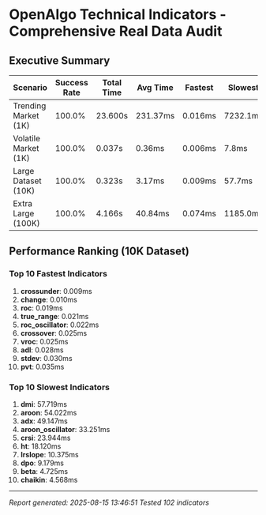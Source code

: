 # OpenAlgo Technical Indicators - Comprehensive Real Data Audit

## Executive Summary

| Scenario | Success Rate | Total Time | Avg Time | Fastest | Slowest |
|----------|--------------|------------|----------|---------|---------|
| Trending Market (1K) | 100.0% | 23.600s | 231.37ms | 0.016ms | 7232.1ms |
| Volatile Market (1K) | 100.0% | 0.037s | 0.36ms | 0.006ms | 7.8ms |
| Large Dataset (10K) | 100.0% | 0.323s | 3.17ms | 0.009ms | 57.7ms |
| Extra Large (100K) | 100.0% | 4.166s | 40.84ms | 0.074ms | 1185.0ms |

## Performance Ranking (10K Dataset)

### Top 10 Fastest Indicators

 1. **crossunder**: 0.009ms
 2. **change**: 0.010ms
 3. **roc**: 0.019ms
 4. **true_range**: 0.021ms
 5. **roc_oscillator**: 0.022ms
 6. **crossover**: 0.025ms
 7. **vroc**: 0.025ms
 8. **adl**: 0.028ms
 9. **stdev**: 0.030ms
10. **pvt**: 0.035ms

### Top 10 Slowest Indicators

 1. **dmi**: 57.719ms
 2. **aroon**: 54.022ms
 3. **adx**: 49.147ms
 4. **aroon_oscillator**: 33.251ms
 5. **crsi**: 23.944ms
 6. **ht**: 18.120ms
 7. **lrslope**: 10.375ms
 8. **dpo**: 9.179ms
 9. **beta**: 4.725ms
10. **chaikin**: 4.568ms

---
*Report generated: 2025-08-15 13:46:51*
*Tested 102 indicators*